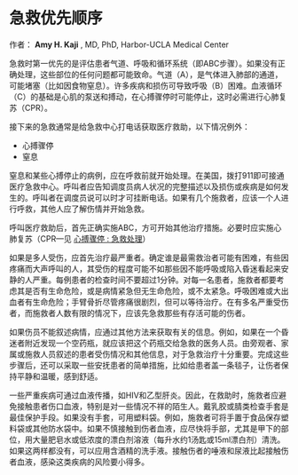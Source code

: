 # 急救优先顺序

作者： **Amy H. Kaji** , MD, PhD, Harbor-UCLA Medical Center

急救时第一优先的是评估患者气道、呼吸和循环系统（即ABC步骤）。如果没有正确处理，这些部位的任何问题都可能致命。气道（A），是气体进入肺部的通道，可能堵塞（比如因食物窒息）。许多疾病和损伤可导致呼吸（B）困难。血液循环（C）的基础是心肌的泵送和搏动，在心搏骤停时可能停止，这时必需进行心肺复苏（CPR）。

接下来的急救通常是给急救中心打电话获取医疗救助，以下情况例外：

- 心搏骤停
- 窒息

窒息和某些心搏停止的病例，应在呼救前就开始处理。在美国，拨打911即可接通医疗急救中心。呼叫者应告知调度员病人状况的完整描述以及损伤或疾病是如何发生的。呼叫者在调度员说可以时才可挂断电话。如果有几个施救者，应该一个人进行呼救，其他人应了解伤情并开始急救。



呼叫医疗救助后，首先正确实施ABC，方可开始其他治疗措施。必要时应实施心肺复苏（CPR—见 [心搏骤停 : 急救处理](https://www.msdmanuals.com/zh/home/injuries-and-poisoning/first-aid/cardiac-arrest#v829390_zh)）

如果是多人受伤，应首先治疗最严重者。确定谁是最需救治者可能有困难，有些因疼痛而大声呼叫的人，其受伤的程度可能不如那些因不能呼吸或陷入昏迷看起来安静的人严重。每例患者的检查时间不要超过1分钟。对每一名患者，施救者都要考虑其是否有生命危险，或是病情紧急但无生命危险，或不太紧急。呼吸困难或大出血者有生命危险；手臂骨折尽管疼痛很剧烈，但可以等待治疗。在有多名严重受伤者，而施救者人数有限的情况下，应该先急救那些有存活可能的伤者。

如果伤员不能叙述病情，应通过其他方法来获取有关的信息。例如，如果在一个昏迷者附近发现一个空药瓶，就应该把这个药瓶交给急救的医务人员。由旁观者、家属或施救人员叙述的患者受伤情况和其他信息，对于急救治疗十分重要。完成这些步骤后，还可以采取一些安抚患者的简单措施，比如给患者盖一条毯子，让伤者保持平静和温暖，感到舒适。

一些严重疾病可通过血液传播，如HIV和乙型肝炎。因此，在救助时，施救者应避免接触患者伤口血液，特别是对一些情况不祥的陌生人。戴乳胶或腈类检查手套是最佳保护手段。如果没有手套，可用塑料袋。例如，施救者可将手置于食品保存塑料袋或其他防水袋中。如果不慎接触到伤者血液，应尽快将手部，尤其是甲下的部位，用大量肥皂水或低浓度的漂白剂溶液（每升水约1汤匙或15ml漂白剂）清洗。如果这两样都没有，可以应用含酒精的洗手液。接触伤者的唾液和尿液比起接触伤者血液，感染这类疾病的风险要小得多。